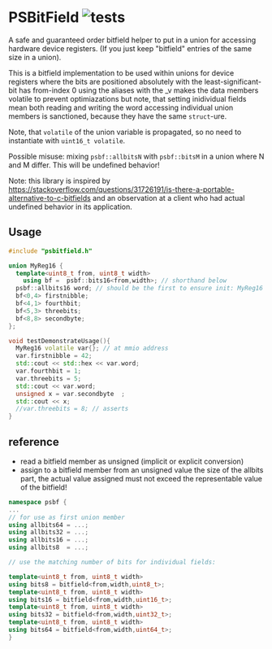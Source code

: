 # PSBitField ![tests](https://github.com/PeterSommerlad/PSBitField/actions/workflows/psbitfieldtests.yml/badge.svg)

A safe and guaranteed order bitfield helper to put in a union for accessing hardware device registers.
(If you just keep "bitfield" entries of the same size in a union).


This is a bitfield implementation to be used within unions for device registers
where the bits are positioned absolutely with the least-significant-bit has from-index 0
using the aliases with the _v makes the data members volatile to prevent optimiazations
but note, that setting inidividual fields mean both reading and writing the word
accessing individual union members is sanctioned, because they have the same `struct`-ure.

Note, that `volatile` of the union variable is propagated, so no need to instantiate with `uint16_t volatile`.

Possible misuse: mixing `psbf::allbitsN` with `psbf::bitsM` in a union where N and M differ. This will be undefined behavior!


Note: this library is inspired by https://stackoverflow.com/questions/31726191/is-there-a-portable-alternative-to-c-bitfields and an observation at a client who had actual undefined behavior in its application.

## Usage

```C++
#include "psbitfield.h"

union MyReg16 {
  template<uint8_t from, uint8_t width>
    using bf =  psbf::bits16<from,width>; // shorthand below
  psbf::allbits16 word; // should be the first to ensure init: MyReg16 reg{};
  bf<0,4> firstnibble;
  bf<4,1> fourthbit;
  bf<5,3> threebits;
  bf<8,8> secondbyte;
};

void testDemonstrateUsage(){
  MyReg16 volatile var{}; // at mmio address
  var.firstnibble = 42;
  std::cout << std::hex << var.word;
  var.fourthbit = 1;
  var.threebits = 5;
  std::cout << var.word;
  unsigned x = var.secondbyte  ;
  std::cout << x;
  //var.threebits = 8; // asserts
}

```


## reference

  - read a bitfield member as unsigned (implicit or explicit conversion)
  - assign to a bitfield member from an unsigned value the size of the allbits part, the actual value assigned must not exceed the representable value of the bitfield!
  

```C++
namespace psbf {
...
// for use as first union member
using allbits64 = ...;
using allbits32 = ...;
using allbits16 = ...;
using allbits8  = ...;

// use the matching number of bits for individual fields:

template<uint8_t from, uint8_t width>
using bits8 = bitfield<from,width,uint8_t>;
template<uint8_t from, uint8_t width>
using bits16 = bitfield<from,width,uint16_t>;
template<uint8_t from, uint8_t width>
using bits32 = bitfield<from,width,uint32_t>;
template<uint8_t from, uint8_t width>
using bits64 = bitfield<from,width,uint64_t>;
}
```

